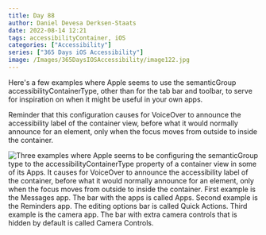 ```yaml
---
title: Day 88
author: Daniel Devesa Derksen-Staats
date: 2022-08-14 12:21
tags: accessibilityContainer, iOS
categories: ["Accessibility"]
series: ["365 Days iOS Accessibility"]
image: /Images/365DaysIOSAccessibility/image122.jpg
---
```


Here's a few examples where Apple seems to use the semanticGroup accessibilityContainerType, other than for the tab bar and toolbar, to serve for inspiration on when it might be useful in your own apps.  

Reminder that this configuration causes for VoiceOver to announce the accessibility label of the container view, before what it would normally announce for an element, only when the focus moves from outside to inside the container.

![Three examples where Apple seems to be configuring the semanticGroup type to the accessibilityContainerType property of a container view in some of its Apps. It causes for VoiceOver to announce the accessibility label of the container, before what it would normally announce for an element, only when the focus moves from outside to inside the container. First example is the Messages app. The bar with the apps is called Apps. Second example is the Reminders app. The editing options bar is called Quick Actions. Third example is the camera app. The bar with extra camera controls that is hidden by default is called Camera Controls.](/Images/365DaysIOSAccessibility/image122.jpg)



